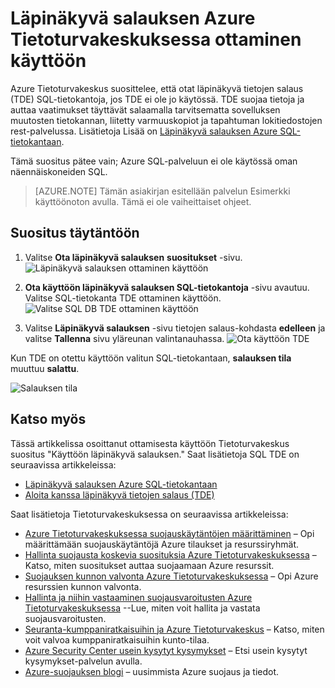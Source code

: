 <properties
   pageTitle="Ota läpinäkyvä salauksen Azure Tietoturvakeskuksessa | Microsoft Azure"
   description="Tässä asiakirjassa kerrotaan Azure Tietoturvakeskus suositus **Läpinäkyvä salauksen käyttöön**ottamisesta käyttöön."
   services="security-center"
   documentationCenter="na"
   authors="TerryLanfear"
   manager="MBaldwin"
   editor=""/>

<tags
   ms.service="security-center"
   ms.devlang="na"
   ms.topic="article"
   ms.tgt_pltfrm="na"
   ms.workload="na"
   ms.date="07/29/2016"
   ms.author="terrylan"/>

# <a name="enable-transparent-data-encryption-in-azure-security-center"></a>Läpinäkyvä salauksen Azure Tietoturvakeskuksessa ottaminen käyttöön

Azure Tietoturvakeskus suosittelee, että otat läpinäkyvä tietojen salaus (TDE) SQL-tietokantoja, jos TDE ei ole jo käytössä. TDE suojaa tietoja ja auttaa vaatimukset täyttävät salaamalla tarvitsematta sovelluksen muutosten tietokannan, liitetty varmuuskopiot ja tapahtuman lokitiedostojen rest-palvelussa. Lisätietoja Lisää on [Läpinäkyvä salauksen Azure SQL-tietokantaan](https://msdn.microsoft.com/library/dn948096).

Tämä suositus pätee vain; Azure SQL-palveluun ei ole käytössä oman näennäiskoneiden SQL.

> [AZURE.NOTE] Tämän asiakirjan esitellään palvelun Esimerkki käyttöönoton avulla.  Tämä ei ole vaiheittaiset ohjeet.

## <a name="implement-the-recommendation"></a>Suositus täytäntöön

1. Valitse **Ota läpinäkyvä salauksen** **suositukset** -sivu.
![Läpinäkyvä salauksen ottaminen käyttöön][1]

2. **Ota käyttöön läpinäkyvä salauksen SQL-tietokantoja** -sivu avautuu. Valitse SQL-tietokanta TDE ottaminen käyttöön.
![Valitse SQL DB TDE ottaminen käyttöön][2]
3. Valitse **Läpinäkyvä salauksen** -sivu tietojen salaus-kohdasta **edelleen** ja valitse **Tallenna** sivu yläreunan valintanauhassa.
![Ota käyttöön TDE][3]

  Kun TDE on otettu käyttöön valitun SQL-tietokantaan, **salauksen tila** muuttuu **salattu**.    

  ![Salauksen tila][4]

## <a name="see-also"></a>Katso myös

Tässä artikkelissa osoittanut ottamisesta käyttöön Tietoturvakeskus suositus "Käyttöön läpinäkyvä salauksen." Saat lisätietoja SQL TDE on seuraavissa artikkeleissa:

- [Läpinäkyvä salauksen Azure SQL-tietokantaan](https://msdn.microsoft.com/library/dn948096)
- [Aloita kanssa läpinäkyvä tietojen salaus (TDE)](../sql-data-warehouse/sql-data-warehouse-encryption-tde.md)

Saat lisätietoja Tietoturvakeskuksessa on seuraavissa artikkeleissa:

- [Azure Tietoturvakeskuksessa suojauskäytäntöjen määrittäminen](security-center-policies.md) – Opi määrittämään suojauskäytäntöjä Azure tilaukset ja resurssiryhmät.
- [Hallinta suojausta koskevia suosituksia Azure Tietoturvakeskuksessa](security-center-recommendations.md) – Katso, miten suositukset auttaa suojaamaan Azure resurssit.
- [Suojauksen kunnon valvonta Azure Tietoturvakeskuksessa](security-center-monitoring.md) – Opi Azure resurssien kunnon valvonta.
- [Hallinta ja niihin vastaaminen suojausvaroitusten Azure Tietoturvakeskuksessa](security-center-managing-and-responding-alerts.md) --Lue, miten voit hallita ja vastata suojausvaroitusten.
- [Seuranta-kumppaniratkaisuihin ja Azure Tietoturvakeskus](security-center-partner-solutions.md) – Katso, miten voit valvoa kumppaniratkaisuihin kunto-tilaa.
- [Azure Security Center usein kysytyt kysymykset](security-center-faq.md) – Etsi usein kysytyt kysymykset-palvelun avulla.
- [Azure-suojauksen blogi](http://blogs.msdn.com/b/azuresecurity/) – uusimmista Azure suojaus ja tiedot.

<!--Image references-->
[1]: ./media/security-center-enable-tde-on-sql-databases/enable-tde.png
[2]:./media/security-center-enable-tde-on-sql-databases/transparent-data-encryption-blade.png
[3]: ./media/security-center-enable-tde-on-sql-databases/turn-on-tde.png
[4]: ./media/security-center-enable-tde-on-sql-databases/encrypted.png
